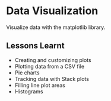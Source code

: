 # Data Visualization
Visualize data with the matplotlib library.
## Lessons Learnt
- Creating and customizing plots
- Plotting data from a CSV file
- Pie charts
- Tracking data with Stack plots
- Filling line plot areas
- Histograms
